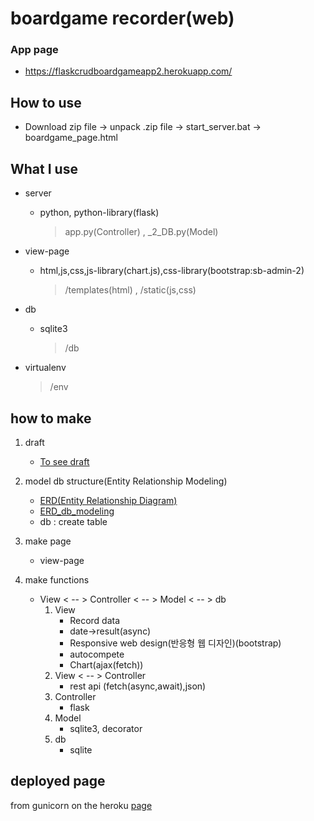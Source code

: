 # boardgame recorder(web)

###  App page
* https://flaskcrudboardgameapp2.herokuapp.com/

## How to use
* Download zip file -> unpack .zip file -> start_server.bat -> boardgame_page.html

## What I use

* server
	
	* python, python-library(flask)
	
	  > app.py(Controller) , _2_DB.py(Model)
* view-page
	
	* html,js,css,js-library(chart.js),css-library(bootstrap:sb-admin-2)
	
	  > /templates(html) , /static(js,css)
* db
	
	* sqlite3
	
	  > /db
* virtualenv
	
	> /env

## how to make
1. draft 
	
	* [To see draft](https://ovenapp.io/view/0fHwZEjv0dXe8MVQiyUst0SbL7GxPHf7/FCMaf)
2. model db structure(Entity Relationship Modeling)
	* [ERD(Entity Relationship Diagram)](https://drive.google.com/file/d/13pTfod8LuQ-BndJFwpqOv3hU0ESXrTvN/view?usp=sharing)
	* [ERD_db_modeling](https://drive.google.com/file/d/1uEMM3drNv9gBRWHzm8pryigADE10v3sS/view?usp=sharing)
	* db : create table
3. make page
	
	* view-page
4. make functions
	* View < -- > Controller < -- > Model < -- > db
		1. View
			* Record data
			* date->result(async)
			* Responsive web design(반응형 웹 디자인)(bootstrap)
			* autocompete
			* Chart(ajax(fetch))
		2. View < -- > Controller
			* rest api (fetch(async,await),json)
		3. Controller
			* flask
		4. Model
			* sqlite3, decorator
		5. db
			* sqlite


## deployed page
from gunicorn on the heroku [page](https://flaskcrudboardgameapp2.herokuapp.com/)